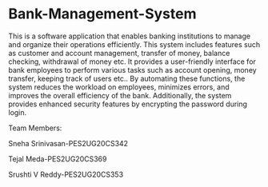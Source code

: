# Bank-Management-System
This is a software application that enables banking institutions to manage and organize their operations efficiently. This system includes features such as customer and account management, transfer of money, balance checking, withdrawal of money etc. It provides a user-friendly interface for bank employees to perform various tasks such as account opening, money transfer, keeping track of users etc.. By automating these functions, the system reduces the workload on employees, minimizes errors, and improves the overall efficiency of the bank. Additionally, the system provides enhanced security features by encrypting the password during login.

Team Members:

Sneha Srinivasan-PES2UG20CS342

Tejal Meda-PES2UG20CS369

Srushti V Reddy-PES2UG20CS353
